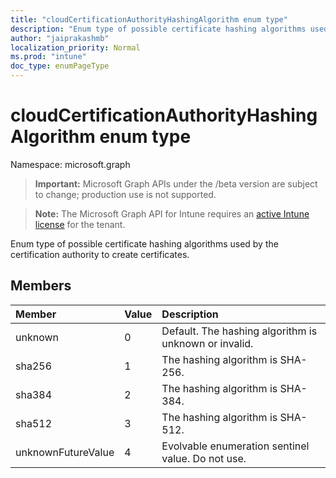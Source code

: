 ```yaml
---
title: "cloudCertificationAuthorityHashingAlgorithm enum type"
description: "Enum type of possible certificate hashing algorithms used by the certification authority to create certificates."
author: "jaiprakashmb"
localization_priority: Normal
ms.prod: "intune"
doc_type: enumPageType
---
```


# cloudCertificationAuthorityHashingAlgorithm enum type

Namespace: microsoft.graph

> **Important:** Microsoft Graph APIs under the /beta version are subject to change; production use is not supported.

> **Note:** The Microsoft Graph API for Intune requires an [active Intune license](https://go.microsoft.com/fwlink/?linkid=839381) for the tenant.

Enum type of possible certificate hashing algorithms used by the certification authority to create certificates.

## Members
|Member|Value|Description|
|:---|:---|:---|
|unknown|0|Default. The hashing algorithm is unknown or invalid.|
|sha256|1|The hashing algorithm is SHA-256.|
|sha384|2|The hashing algorithm is SHA-384.|
|sha512|3|The hashing algorithm is SHA-512.|
|unknownFutureValue|4|Evolvable enumeration sentinel value. Do not use.|
